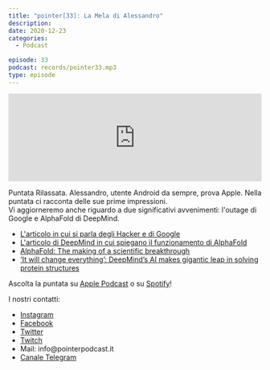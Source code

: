 ```yaml
---
title: "pointer[33]: La Mela di Alessandro"
description:
date: 2020-12-23
categories:
  - Podcast

episode: 33
podcast: records/pointer33.mp3
type: episode
---
```


<p><iframe allow="autoplay *; encrypted-media *; fullscreen *" style="width:100%;max-width:660px;overflow:hidden;background:transparent;" sandbox="allow-forms allow-popups allow-same-origin allow-scripts allow-storage-access-by-user-activation allow-top-navigation-by-user-activation" src="https://embed.podcasts.apple.com/us/podcast/pointer-33-la-mela-di-alessandro/id1465505870?i=1000503269501" height="175" frameborder="0"></iframe></p>
<p>Puntata Rilassata. Alessandro, utente Android da sempre, prova Apple. Nella puntata ci racconta delle sue prime impressioni.<br>Vi aggiorneremo anche riguardo a due significativi avvenimenti: l'outage di Google e AlphaFold di DeepMind.</p>

<!-- wp:list -->
<ul><li><a href="https://www.105.net/news/tutto-news/1276011/googledown-e-gli-hacker-lasciano-un-messaggio-agli-studenti-di-google-meet.html">L'articolo in cui si parla degli Hacker e di Google</a> </li><li><a href="https://deepmind.com/blog/article/alphafold-a-solution-to-a-50-year-old-grand-challenge-in-biology">L'articolo di DeepMind in cui spiegano il funzionamento di AlphaFold</a></li><li><a href="https://www.youtube.com/watch?v=gg7WjuFs8F4">AlphaFold: The making of a scientific breakthrough</a></li><li><a href="https://www.nature.com/articles/d41586-020-03348-4">‘It will change everything’: DeepMind’s AI makes gigantic leap in solving protein structures</a></li></ul>
<!-- /wp:list -->

<!-- wp:paragraph -->
<p>Ascolta la puntata su <a href="https://podcasts.apple.com/it/podcast/pointerpodcast/id1465505870">Apple Podcast</a> o su <a href="https://open.spotify.com/show/3XmDzcZv4rCIx1VpWrbrkh">Spotify</a>!</p>
<!-- /wp:paragraph -->

<!-- wp:paragraph -->
<p>I nostri contatti:</p>
<!-- /wp:paragraph -->

<!-- wp:list -->
<ul><li><a href="https://www.instagram.com/pointerpodcast/">Instagram</a></li><li><a href="https://www.facebook.com/pointerPodcast/">Facebook</a></li><li><a href="https://twitter.com/PointerPodcast">Twitter</a></li><li><a href="https://www.twitch.tv/pointerpodcast">Twitch</a></li><li>Mail: info@pointerpodcast.it</li><li><a href="https://t.me/PointerPodcast">Canale Telegram</a></li></ul>
<!-- /wp:list -->